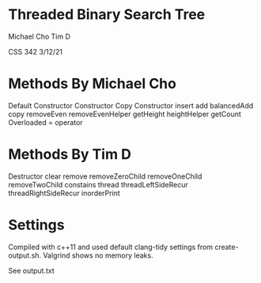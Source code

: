 Threaded Binary Search Tree
===========================  

Michael Cho
Tim D

CSS 342
3/12/21

Methods By Michael Cho
======================

Default Constructor
Constructor
Copy Constructor
insert
add
balancedAdd
copy
removeEven
removeEvenHelper
getHeight
heightHelper
getCount
Overloaded = operator

Methods By Tim D
======================

Destructor
clear
remove
removeZeroChild
removeOneChild
removeTwoChild
constains
thread
threadLeftSideRecur
threadRightSideRecur
inorderPrint

Settings
========

Compiled with c++11 and used default clang-tidy settings from 
create-output.sh. Valgrind shows no memory leaks.

See output.txt


